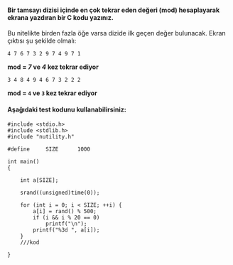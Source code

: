 #### Bir tamsayı dizisi içinde en çok tekrar eden değeri (mod) hesaplayarak ekrana yazdıran bir C kodu yazınız. 
Bu nitelikte birden fazla öğe varsa dizide ilk geçen değer bulunacak. Ekran çıktısı şu şekilde olmalı:

`4 7 6 7 3 2 9 7 4 9 7 1`

**mod = _7_ ve _4_ kez tekrar ediyor**

`3 4 8 4 9 4 6 7 3 2 2 2` 

**mod = `4` ve `3` kez tekrar ediyor**

#### Aşağıdaki test kodunu kullanabilirsiniz:

```
#include <stdio.h>
#include <stdlib.h>
#include "nutility.h"

#define     SIZE      1000

int main()
{

	int a[SIZE];

	srand((unsigned)time(0));

	for (int i = 0; i < SIZE; ++i) {
		a[i] = rand() % 500;
		if (i && i % 20 == 0)
			printf("\n");
		printf("%3d ", a[i]);
	}
	///kod

}
```

